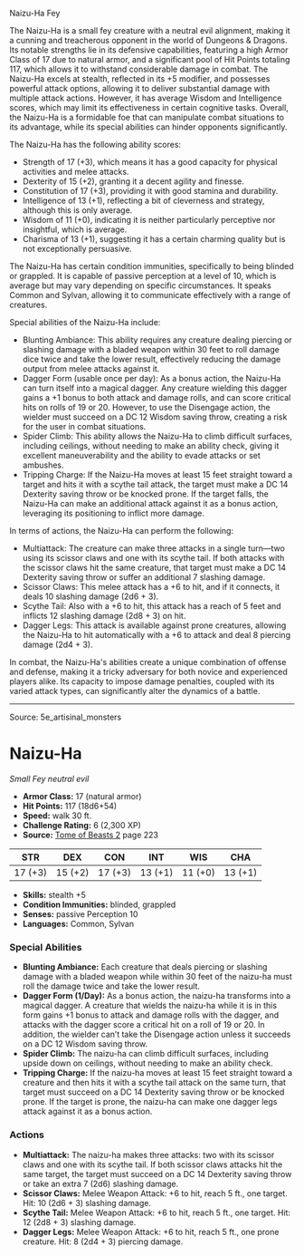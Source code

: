 <MonsterName/>Naizu-Ha</MonsterName>
<CreatureType/>Fey</CreatureType>

<summary>The Naizu-Ha is a small fey creature with a neutral evil alignment, making it a cunning and treacherous opponent in the world of Dungeons & Dragons. Its notable strengths lie in its defensive capabilities, featuring a high Armor Class of 17 due to natural armor, and a significant pool of Hit Points totaling 117, which allows it to withstand considerable damage in combat. The Naizu-Ha excels at stealth, reflected in its +5 modifier, and possesses powerful attack options, allowing it to deliver substantial damage with multiple attack actions. However, it has average Wisdom and Intelligence scores, which may limit its effectiveness in certain cognitive tasks. Overall, the Naizu-Ha is a formidable foe that can manipulate combat situations to its advantage, while its special abilities can hinder opponents significantly.</summary>

<detail>

The Naizu-Ha has the following ability scores: 
- Strength of 17 (+3), which means it has a good capacity for physical activities and melee attacks.
- Dexterity of 15 (+2), granting it a decent agility and finesse.
- Constitution of 17 (+3), providing it with good stamina and durability.
- Intelligence of 13 (+1), reflecting a bit of cleverness and strategy, although this is only average.
- Wisdom of 11 (+0), indicating it is neither particularly perceptive nor insightful, which is average.
- Charisma of 13 (+1), suggesting it has a certain charming quality but is not exceptionally persuasive.

The Naizu-Ha has certain condition immunities, specifically to being blinded or grappled. It is capable of passive perception at a level of 10, which is average but may vary depending on specific circumstances. It speaks Common and Sylvan, allowing it to communicate effectively with a range of creatures.

Special abilities of the Naizu-Ha include:
- Blunting Ambiance: This ability requires any creature dealing piercing or slashing damage with a bladed weapon within 30 feet to roll damage dice twice and take the lower result, effectively reducing the damage output from melee attacks against it.
- Dagger Form (usable once per day): As a bonus action, the Naizu-Ha can turn itself into a magical dagger. Any creature wielding this dagger gains a +1 bonus to both attack and damage rolls, and can score critical hits on rolls of 19 or 20. However, to use the Disengage action, the wielder must succeed on a DC 12 Wisdom saving throw, creating a risk for the user in combat situations.
- Spider Climb: This ability allows the Naizu-Ha to climb difficult surfaces, including ceilings, without needing to make an ability check, giving it excellent maneuverability and the ability to evade attacks or set ambushes.
- Tripping Charge: If the Naizu-Ha moves at least 15 feet straight toward a target and hits it with a scythe tail attack, the target must make a DC 14 Dexterity saving throw or be knocked prone. If the target falls, the Naizu-Ha can make an additional attack against it as a bonus action, leveraging its positioning to inflict more damage.

In terms of actions, the Naizu-Ha can perform the following:
- Multiattack: The creature can make three attacks in a single turn—two using its scissor claws and one with its scythe tail. If both attacks with the scissor claws hit the same creature, that target must make a DC 14 Dexterity saving throw or suffer an additional 7 slashing damage.
- Scissor Claws: This melee attack has a +6 to hit, and if it connects, it deals 10 slashing damage (2d6 + 3).
- Scythe Tail: Also with a +6 to hit, this attack has a reach of 5 feet and inflicts 12 slashing damage (2d8 + 3) on hit.
- Dagger Legs: This attack is available against prone creatures, allowing the Naizu-Ha to hit automatically with a +6 to attack and deal 8 piercing damage (2d4 + 3).

In combat, the Naizu-Ha's abilities create a unique combination of offense and defense, making it a tricky adversary for both novice and experienced players alike. Its capacity to impose damage penalties, coupled with its varied attack types, can significantly alter the dynamics of a battle.</detail>



---

Source: 5e_artisinal_monsters

# Naizu-Ha

*Small* *Fey* *neutral evil*

- **Armor Class:** 17 (natural armor)
- **Hit Points:** 117 (18d6+54)
- **Speed:** walk 30 ft.
- **Challenge Rating:** 6 (2,300 XP)
- **Source:** [Tome of Beasts 2](https://koboldpress.com/kpstore/product/tome-of-beasts-2-for-5th-edition) page 223

| STR | DEX | CON | INT | WIS | CHA |
| --- | --- | --- | --- | --- | --- |
| 17 (+3) | 15 (+2) | 17 (+3) | 13 (+1) | 11 (+0) | 13 (+1) |

- **Skills:** stealth +5
- **Condition Immunities:** blinded, grappled
- **Senses:** passive Perception 10
- **Languages:** Common, Sylvan

### Special Abilities

- **Blunting Ambiance:** Each creature that deals piercing or slashing damage with a bladed weapon while within 30 feet of the naizu-ha must roll the damage twice and take the lower result.
- **Dagger Form (1/Day):** As a bonus action, the naizu-ha transforms into a magical dagger. A creature that wields the naizu-ha while it is in this form gains +1 bonus to attack and damage rolls with the dagger, and attacks with the dagger score a critical hit on a roll of 19 or 20. In addition, the wielder can’t take the Disengage action unless it succeeds on a DC 12 Wisdom saving throw.
- **Spider Climb:** The naizu-ha can climb difficult surfaces, including upside down on ceilings, without needing to make an ability check.
- **Tripping Charge:** If the naizu-ha moves at least 15 feet straight toward a creature and then hits it with a scythe tail attack on the same turn, that target must succeed on a DC 14 Dexterity saving throw or be knocked prone. If the target is prone, the naizu-ha can make one dagger legs attack against it as a bonus action.

### Actions

- **Multiattack:** The naizu-ha makes three attacks: two with its scissor claws and one with its scythe tail. If both scissor claws attacks hit the same target, the target must succeed on a DC 14 Dexterity saving throw or take an extra 7 (2d6) slashing damage.
- **Scissor Claws:** Melee Weapon Attack: +6 to hit, reach 5 ft., one target. Hit: 10 (2d6 + 3) slashing damage.
- **Scythe Tail:** Melee Weapon Attack: +6 to hit, reach 5 ft., one target. Hit: 12 (2d8 + 3) slashing damage.
- **Dagger Legs:** Melee Weapon Attack: +6 to hit, reach 5 ft., one prone creature. Hit: 8 (2d4 + 3) piercing damage.




